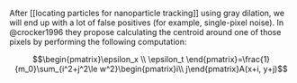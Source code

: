 After [[locating particles for nanoparticle tracking]] using gray dilation, we will end up with a lot of false positives (for example, single-pixel noise). In @crocker1996 they propose calculating the centroid around one of those pixels by performing the following computation:

$$\begin{pmatrix}\epsilon_x \\ \epsilon_t \end{pmatrix}=\frac{1}{m_0}\sum_{i^2+j^2\le w^2}\begin{pmatrix}i\\ j\end{pmatrix}A(x+i, y+j)$$

